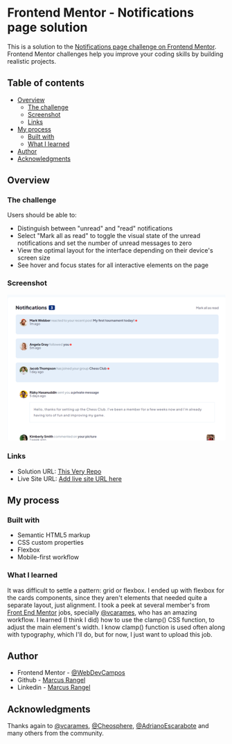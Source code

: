 # Frontend Mentor - Notifications page solution

This is a solution to the [Notifications page challenge on Frontend Mentor](https://www.frontendmentor.io/challenges/notifications-page-DqK5QAmKbC). Frontend Mentor challenges help you improve your coding skills by building realistic projects.

## Table of contents

- [Overview](#overview)
  - [The challenge](#the-challenge)
  - [Screenshot](#screenshot)
  - [Links](#links)
- [My process](#my-process)
  - [Built with](#built-with)
  - [What I learned](#what-i-learned)
- [Author](#author)
- [Acknowledgments](#acknowledgments)

## Overview

### The challenge

Users should be able to:

- Distinguish between "unread" and "read" notifications
- Select "Mark all as read" to toggle the visual state of the unread notifications and set the number of unread messages to zero
- View the optimal layout for the interface depending on their device's screen size
- See hover and focus states for all interactive elements on the page

### Screenshot

![](./assets/images/screenshot.PNG)

### Links

- Solution URL: [This Very Repo](https://your-solution-url.com)
- Live Site URL: [Add live site URL here](https://your-live-site-url.com)

## My process

### Built with

- Semantic HTML5 markup
- CSS custom properties
- Flexbox
- Mobile-first workflow

### What I learned

It was difficult to settle a pattern: grid or flexbox. I ended up with flexbox for the cards components, since they aren't elements that needed quite a separate layout, just alignment. I took a peek at several member's from [Front End Mentor](https://www.frontendmentor.io/) jobs, specially [@vcarames](https://www.frontendmentor.io/profile/vcarames), who has an amazing workflow.
I learned (I think I did) how to use the clamp() CSS function, to adjust the main element's width. I know clamp() function is used often along with typography, which I'll do, but for now, I just want to upload this job.

## Author

- Frontend Mentor - [@WebDevCampos](https://www.frontendmentor.io/profile/WebDevCampos)
- Github - [Marcus Rangel](https://github.com/WebDevCampos)
- Linkedin - [Marcus Rangel](https://www.linkedin.com/in/marcus-rangel-webdev/)

## Acknowledgments

Thanks again to [@vcarames](https://www.frontendmentor.io/profile/vcarames), [@Cheosphere](https://www.frontendmentor.io/profile/Cheosphere), [@AdrianoEscarabote](https://www.frontendmentor.io/profile/AdrianoEscarabote) and many others from the community.

